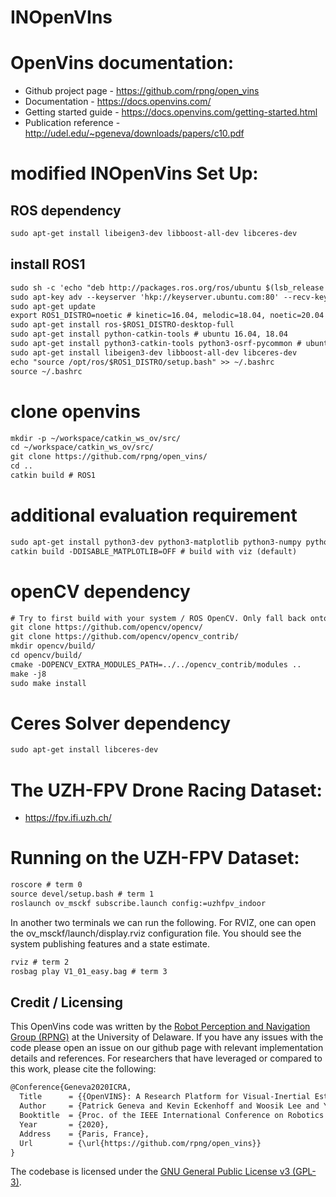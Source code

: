 # INOpenVIns


# OpenVins documentation:

* Github project page - https://github.com/rpng/open_vins
* Documentation - https://docs.openvins.com/
* Getting started guide - https://docs.openvins.com/getting-started.html
* Publication reference - http://udel.edu/~pgeneva/downloads/papers/c10.pdf

# modified INOpenVins Set Up:

## ROS dependency
```txt
sudo apt-get install libeigen3-dev libboost-all-dev libceres-dev
```

## install ROS1
```txt
sudo sh -c 'echo "deb http://packages.ros.org/ros/ubuntu $(lsb_release -sc) main" > /etc/apt/sources.list.d/ros-latest.list'
sudo apt-key adv --keyserver 'hkp://keyserver.ubuntu.com:80' --recv-key C1CF6E31E6BADE8868B172B4F42ED6FBAB17C654
sudo apt-get update
export ROS1_DISTRO=noetic # kinetic=16.04, melodic=18.04, noetic=20.04
sudo apt-get install ros-$ROS1_DISTRO-desktop-full
sudo apt-get install python-catkin-tools # ubuntu 16.04, 18.04
sudo apt-get install python3-catkin-tools python3-osrf-pycommon # ubuntu 20.04
sudo apt-get install libeigen3-dev libboost-all-dev libceres-dev
echo "source /opt/ros/$ROS1_DISTRO/setup.bash" >> ~/.bashrc
source ~/.bashrc
```

# clone openvins
```txt
mkdir -p ~/workspace/catkin_ws_ov/src/
cd ~/workspace/catkin_ws_ov/src/
git clone https://github.com/rpng/open_vins/
cd ..
catkin build # ROS1
```

# additional evaluation requirement
```txt
sudo apt-get install python3-dev python3-matplotlib python3-numpy python3-psutil python3-tk # for python3 systems
catkin build -DDISABLE_MATPLOTLIB=OFF # build with viz (default)
```

# openCV dependency
```txt
# Try to first build with your system / ROS OpenCV. Only fall back onto this if it does not allow you to compile, or want a newer version!
git clone https://github.com/opencv/opencv/
git clone https://github.com/opencv/opencv_contrib/
mkdir opencv/build/
cd opencv/build/
cmake -DOPENCV_EXTRA_MODULES_PATH=../../opencv_contrib/modules ..
make -j8
sudo make install
```

# Ceres Solver dependency
```txt
sudo apt-get install libceres-dev
```

# The UZH-FPV Drone Racing Dataset:

* https://fpv.ifi.uzh.ch/

# Running on the UZH-FPV Dataset:

```txt
roscore # term 0
source devel/setup.bash # term 1
roslaunch ov_msckf subscribe.launch config:=uzhfpv_indoor
```
In another two terminals we can run the following. For RVIZ, one can open the ov_msckf/launch/display.rviz configuration file. You should see the system publishing features and a state estimate.

```txt
rviz # term 2
rosbag play V1_01_easy.bag # term 3
```


## Credit / Licensing

This OpenVins code was written by the [Robot Perception and Navigation Group (RPNG)](https://sites.udel.edu/robot/) at the
University of Delaware. If you have any issues with the code please open an issue on our github page with relevant
implementation details and references. For researchers that have leveraged or compared to this work, please cite the
following:

```txt
@Conference{Geneva2020ICRA,
  Title      = {{OpenVINS}: A Research Platform for Visual-Inertial Estimation},
  Author     = {Patrick Geneva and Kevin Eckenhoff and Woosik Lee and Yulin Yang and Guoquan Huang},
  Booktitle  = {Proc. of the IEEE International Conference on Robotics and Automation},
  Year       = {2020},
  Address    = {Paris, France},
  Url        = {\url{https://github.com/rpng/open_vins}}
}
```

The codebase is licensed under the [GNU General Public License v3 (GPL-3)](https://www.gnu.org/licenses/gpl-3.0.txt).


